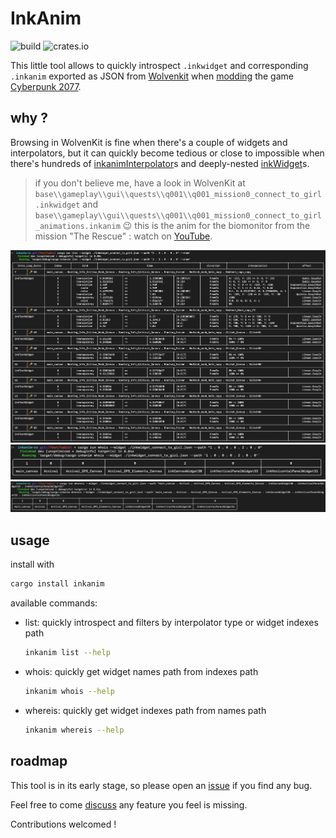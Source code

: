# InkAnim

![build](https://github.com/cyb3rpsych0s1s/inkanim/actions/workflows/quality.yml/badge.svg) ![crates.io](https://img.shields.io/crates/v/inkanim.svg)

This little tool allows to quickly introspect `.inkwidget` and corresponding `.inkanim` exported as JSON from [Wolvenkit](https://wiki.redmodding.org/wolvenkit/readme) when [modding](https://wiki.redmodding.org/home/) the game [Cyberpunk 2077](https://www.cyberpunk.net/).

## why ?

Browsing in WolvenKit is fine when there's a couple of widgets and interpolators,
but it can quickly become tedious or close to impossible when there's hundreds of [inkanimInterpolator](https://nativedb.red4ext.com/inkanimInterpolator)s and deeply-nested [inkWidget](https://nativedb.red4ext.com/inkWidget)s.
>
> if you don't believe me, have a look in WolvenKit at `base\\gameplay\\gui\\quests\\q001\\q001_mission0_connect_to_girl.inkwidget` and `base\\gameplay\\gui\\quests\\q001\\q001_mission0_connect_to_girl_animations.inkanim` :wink:
> this is the anim for the biomonitor from the mission "The Rescue" : watch on [YouTube](https://youtu.be/J5ar3ynfcN4?t=404).

![screenshot: list](https://github.com/cyb3rpsych0s1s/inkanim/raw/main/screenshots/list.png)
![screenshot: whois](https://github.com/cyb3rpsych0s1s/inkanim/raw/main/screenshots/whois.png)
![screenshot: whereis](https://github.com/cyb3rpsych0s1s/inkanim/raw/main/screenshots/whereis.png)

## usage

install with

```sh
cargo install inkanim
```

available commands:

- list: quickly introspect and filters by interpolator type or widget indexes path

  ```sh
  inkanim list --help
  ```

- whois: quickly get widget names path from indexes path

  ```sh
  inkanim whois --help
  ```

- whereis: quickly get widget indexes path from names path

  ```sh
  inkanim whereis --help
  ```

## roadmap

This tool is in its early stage, so please open an [issue](https://github.com/cyb3rpsych0s1s/inkanim/issues) if you find any bug.

Feel free to come [discuss](https://github.com/cyb3rpsych0s1s/inkanim/discussions) any feature you feel is missing.

Contributions welcomed !
